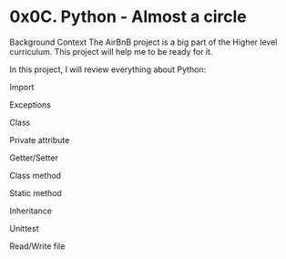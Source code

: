 # 0x0C. Python - Almost a circle
Background Context
The AirBnB project is a big part of the Higher level curriculum. This project will help me to be ready for it.

In this project, I will review everything about Python:

Import

Exceptions

Class

Private attribute

Getter/Setter

Class method

Static method

Inheritance

Unittest

Read/Write file
